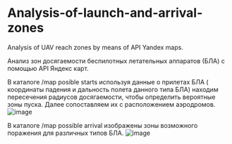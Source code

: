# Analysis-of-launch-and-arrival-zones
Аnalysis of UAV reach zones by means of API Yandex maps.

Анализ зон досягаемости беспилотных летательных аппаратов (БЛА) с помощью API Яндекс карт.

В каталоге /map posible starts используя данные о прилетах БЛА ( координаты падения и дальность полета данного типа БЛА) находим пересечения радиусов досягаемости, чтобы определить вероятные зоны пуска. Далее сопоставляем их с расположением аэродромов.
![image](https://github.com/MrRebchik/Analysis-of-launch-and-arrival-zones/assets/38166546/f821b550-fe87-42a4-8dd1-171036f47832)

В каталоге /map possible arrival изображены зоны возможного поражения для различных типов БЛА.
![image](https://github.com/MrRebchik/Analysis-of-launch-and-arrival-zones/assets/38166546/2067c827-b73e-41ba-af46-ce16052cdf63)
